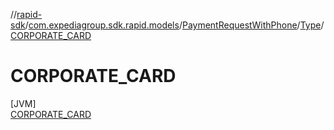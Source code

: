 //[rapid-sdk](../../../../../index.md)/[com.expediagroup.sdk.rapid.models](../../../index.md)/[PaymentRequestWithPhone](../../index.md)/[Type](../index.md)/[CORPORATE_CARD](index.md)

# CORPORATE_CARD

[JVM]\
[CORPORATE_CARD](index.md)
